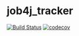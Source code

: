 # job4j_tracker
[![Build Status](https://travis-ci.com/anrgl/job4j_tracker.svg?branch=master)](https://travis-ci.com/anrgl/job4j_tracker)
[![codecov](https://codecov.io/gh/anrgl/job4j_tracker/branch/master/graph/badge.svg?token=D1VESPPK7L)]()